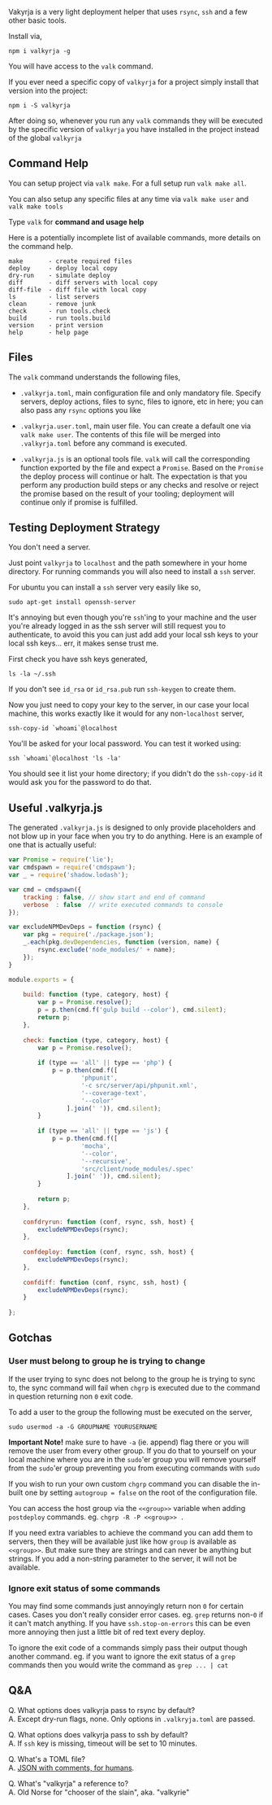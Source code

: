 Vakyrja is a very light deployment helper that uses `rsync`, `ssh` and a few
other basic tools.

Install via,

	npm i valkyrja -g

You will have access to the `valk` command.

If you ever need a specific copy of `valkyrja` for a project simply install
that version into the project:

	npm i -S valkyrja

After doing so, whenever you run any `valk` commands they will be executed by
the specific version of `valkyrja` you have installed in the project instead of
the global `valkyrja`

## Command Help

You can setup project via `valk make`. For a full setup run `valk make all`.

You can also setup any specific files at any time via `valk make user` and
`valk make tools`

Type `valk` for **command and usage help**

Here is a potentially incomplete list of available commands, more details
on the command help.

	make       - create required files
	deploy     - deploy local copy
	dry-run    - simulate deploy
	diff       - diff servers with local copy
	diff-file  - diff file with local copy
	ls         - list servers
	clean      - remove junk
	check      - run tools.check
	build      - run tools.build
	version    - print version
	help       - help page

## Files

The `valk` command understands the following files,

 - `.valkyrja.toml`, main configuration file and only mandatory file. Specify
   servers, deploy actions, files to sync, files to ignore, etc in here; you
   can also pass any `rsync` options you like

 - `.valkyrja.user.toml`, main user file. You can create a default one via
   `valk make user`. The contents of this file will be merged into
   `.valkyrja.toml` before any command is executed.

 - `.valkyrja.js` is an optional tools file. `valk` will call the
   corresponding function exported by the file and expect a `Promise`. Based 
   on the `Promise` the deploy process will continue or halt. The expectation 
   is that you perform any production build steps or any checks and resolve or 
   reject the promise based on the result of your tooling; deployment will 
   continue only if promise is fulfilled.

## Testing Deployment Strategy

You don't need a server. 

Just point `valkyrja` to `localhost` and the path somewhere in your home 
directory. For running commands you will also need to install a `ssh` server. 

For ubuntu you can install a `ssh` server very easily like so,

	sudo apt-get install openssh-server

It's annoying but even though you're `ssh`'ing to your machine and the user
you're already logged in as the ssh server will still request you to 
authenticate, to avoid this you can just add add your local ssh keys to your
local ssh keys... err, it makes sense trust me.

First check you have ssh keys generated,

	ls -la ~/.ssh

If you don't see `id_rsa` or `id_rsa.pub` run `ssh-keygen` to create them.

Now you just need to copy your key to the server, in our case your local 
machine, this works exactly like it would for any non-`localhost` server,

	ssh-copy-id `whoami`@localhost

You'll be asked for your local password. You can test it worked using:

	ssh `whoami`@localhost 'ls -la'

You should see it list your home directory; if you didn't do the `ssh-copy-id`
it would ask you for the password to do that.

## Useful .valkyrja.js

The generated `.valkyrja.js` is designed to only provide placeholders and not 
blow up in your face when you try to do anything. Here is an example of one
that is actually useful:

```js
var Promise = require('lie');
var cmdspawn = require('cmdspawn');
var _ = require('shadow.lodash');

var cmd = cmdspawn({
	tracking : false, // show start and end of command
	verbose  : false  // write executed commands to console
});

var excludeNPMDevDeps = function (rsync) {
	var pkg = require('./package.json');
	_.each(pkg.devDependencies, function (version, name) {
		rsync.exclude('node_modules/' + name);
	});
}

module.exports = {
	
	build: function (type, category, host) {
		var p = Promise.resolve();
		p = p.then(cmd.f('gulp build --color'), cmd.silent);
		return p;
	},
	
	check: function (type, category, host) {
		var p = Promise.resolve();
		
		if (type == 'all' || type == 'php') {
			p = p.then(cmd.f([
					'phpunit',
					'-c src/server/api/phpunit.xml',
					'--coverage-text',
					'--color'
				].join(' ')), cmd.silent);
		}
		
		if (type == 'all' || type == 'js') {
			p = p.then(cmd.f([
					'mocha',
					'--color',
					'--recursive',
					'src/client/node_modules/.spec'
				].join(' ')), cmd.silent);
		}
		
		return p;
	},
	
	confdryrun: function (conf, rsync, ssh, host) {
		excludeNPMDevDeps(rsync);
	},
	
	confdeploy: function (conf, rsync, ssh, host) {
		excludeNPMDevDeps(rsync);
	},
	
	confdiff: function (conf, rsync, ssh, host) {
		excludeNPMDevDeps(rsync);
	}
	
};
```

## Gotchas

### User must belong to group he is trying to change

If the user trying to sync does not belong to the group he is trying to sync to,
the sync command will fail when `chgrp` is executed due to the command in 
question returning non `0` exit code.

To add a user to the group the following must be executed on the server,

	sudo usermod -a -G GROUPNAME YOURUSERNAME

**Important Note!** make sure to have `-a` (ie. append) flag there or you will 
remove the user from every other group. If you do that to yourself on your local 
machine where you are in the `sudo`'er group you will remove yourself from the 
`sudo`'er group preventing you from executing commands with `sudo`

If you wish to run your own custom `chgrp` command you can disable the in-built
one by setting `autogroup = false` on the root of the configuration file.

You can access the host group via the `<<group>>` variable when adding 
`postdeploy` commands. eg. `chgrp -R -P <<group>> .`

If you need extra variables to achieve the command you can add them to servers,
then they will be available just like how `group` is available as `<<group>>`. 
But make sure they are strings and can never be anything but strings. If you 
add a non-string parameter to the server, it will not be available.

### Ignore exit status of some commands

You may find some commands just annoyingly return non `0` for certain cases.
Cases you don't really consider error cases. eg. `grep` returns non-`0` if it
can't match anything. If you have `ssh.stop-on-errors` this can be even more
annoying then just a little bit of red text every deploy. 

To ignore the exit code of a commands simply pass their output though another 
command. eg. if you want to ignore the exit status of a `grep` commands then 
you would write the command as `grep ... | cat`

## Q&A

Q. What options does valkyrja pass to rsync by default?  
A. Except dry-run flags, none. Only options in `.valkryja.toml` are passed.

Q. What options does valkyrja pass to ssh by default?  
A. If `ssh` key is missing, timeout will be set to 10 minutes.

Q. What's a TOML file?  
A. [JSON with comments, for humans](https://github.com/toml-lang/toml).

Q. What's "valkyrja" a reference to?  
A. Old Norse for "chooser of the slain", aka. "valkyrie"
